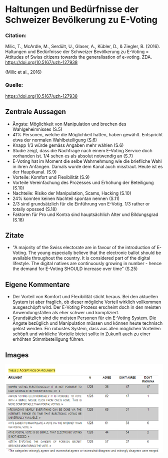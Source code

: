# Haltungen und Bedürfnisse der Schweizer Bevölkerung zu E-Voting

### Citation:
Milic, T., McArdle, M., Serdült, U., Glaser, A., Kübler, D., & Ziegler, B. (2016). Haltungen und Bedürfnisse der Schweizer Bevölkerung zu E-Voting = Attitudes of Swiss citizens towards the generalisation of e-voting. ZDA. https://doi.org/10.5167/uzh-127938

(Milic et al., 2016)

### Quelle:
https://doi.org/10.5167/uzh-127938

## Zentrale Aussagen
- Ängste: Möglichkeit von Manipulation und brechen des Wahlgeheimnisses (S.5)
- 41% Personen, welche die Möglichkeit hatten, haben gewählt. Entspricht etwa der normalen Wahlbeteiligung (S.6)
- Knapp 1/3 würde gemäss Angaben mehr wählen (S.6)
- Studie zeigt, dass die Nachfrage nach einem E-Voting Service doch vorhanden ist. 1/4 sehen es als absolut notwendig an (S.7)
- E-Voting hat im Moment die selbe Wahrnehmung wie die briefliche Wahl in ihren Anfängen. Damals wurde dem Kanal auch misstraut. Heute ist es der Hauptkanal. (S.9)
- Vorteile: Komfort und Flexibilität (S.9)
- Vorteile Vereinfachung des Prozesses und Erhöhung der Beteiligung (S.10)
- Nachteile: Risiko der Manipulation, Scams, Hacking (S.10)
- 24% konnten keinen Nachteil spontan nennen (S.11)
- 2/3 sind grundsätzlich für die Einführung von E-Votig. 1/3 rather or totally opossed (S.18)
- Faktoren für Pro und Kontra sind hauptsächlich Alter und Bildungsgrad (S.18)

## Zitate
- "A majority of the Swiss electorate are in favour of the introduction of E-Voting. The young especially believe that the electronic ballot should be available throughout the country. It is considered part of the digital lifestyle. The digital natives are continuously growing in number - hence the demand for E-Voting SHOULD increase over time" (S.25)

## Eigene Kommentare
- Der Vorteil von Komfort und Flexibilität sticht heraus. Bei den aktuellen System ist aber fraglich, ob dieser mögliche Vorteil wirklich vollkommen ausgeschöpft wird. Der E-Voting Prozess erscheint doch in den meisten Anwendungsfällen als eher schwer und kompliziert.
- Grundsätzlich sind die meisten Personen für ein E-Voting System. Die Ängste bezüglich und Manipulation müssen und können heute technisch gelöst werden. Ein robustes System, dass aus allen möglichen Vorteilen schöpft und wirkliche Vorteile bietet sollte in Zukunft auch zu einer erhöhten Stimmbeteiligung führen.

## Images
![04_Table_5_Acceptance_of_Arguments](04_Table_5_Acceptance_of_Arguments.png)